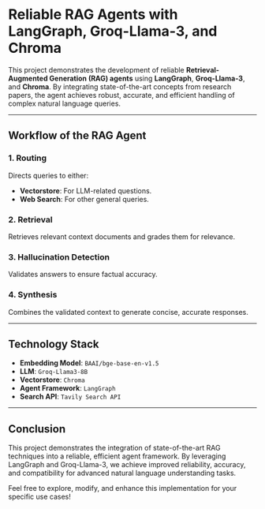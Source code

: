 # Reliable RAG Agents with LangGraph, Groq-Llama-3, and Chroma

This project demonstrates the development of reliable **Retrieval-Augmented Generation (RAG) agents** using **LangGraph**, **Groq-Llama-3**, and **Chroma**. By integrating state-of-the-art concepts from research papers, the agent achieves robust, accurate, and efficient handling of complex natural language queries.

---

## Workflow of the RAG Agent

### 1. Routing
Directs queries to either:
- **Vectorstore**: For LLM-related questions.
- **Web Search**: For other general queries.

### 2. Retrieval
Retrieves relevant context documents and grades them for relevance.

### 3. Hallucination Detection
Validates answers to ensure factual accuracy.

### 4. Synthesis
Combines the validated context to generate concise, accurate responses.

---

## Technology Stack

- **Embedding Model**: `BAAI/bge-base-en-v1.5`
- **LLM**: `Groq-Llama3-8B`
- **Vectorstore**: `Chroma`
- **Agent Framework**: `LangGraph`
- **Search API**: `Tavily Search API`

---

## Conclusion
This project demonstrates the integration of state-of-the-art RAG techniques into a reliable, efficient agent framework. By leveraging LangGraph and Groq-Llama-3, we achieve improved reliability, accuracy, and compatibility for advanced natural language understanding tasks.

Feel free to explore, modify, and enhance this implementation for your specific use cases!
